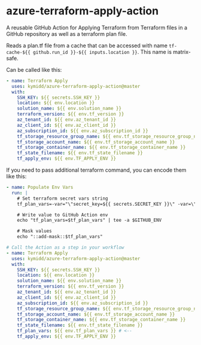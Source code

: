 # azure-terraform-apply-action

A reusable GitHub Action for Applying Terraform from Terraform files in a GitHub repository as well as a terraform plan file. 

Reads a plan.tf file from a cache that can be accessed with name `tf-cache-${{ github.run_id }}-${{ inputs.location }}`. This name is matrix-safe. 

Can be called like this: 
```yaml
- name: Terraform Apply
  uses: kymidd/azure-terraform-apply-action@master
  with:
    SSH_KEY: ${{ secrets.SSH_KEY }}
    location: ${{ env.location }}
    solution_name: ${{ env.solution_name }}
    terraform_version: ${{ env.tf_version }}
    az_tenant_id: ${{ env.az_tenant_id }}
    az_client_id: ${{ env.az_client_id }}
    az_subscription_id: ${{ env.az_subscription_id }}
    tf_storage_resource_group_name: ${{ env.tf_storage_resource_group_name }}
    tf_storage_account_name: ${{ env.tf_storage_account_name }}
    tf_storage_container_name: ${{ env.tf_storage_container_name }}
    tf_state_filename: ${{ env.tf_state_filename }}
    tf_apply_env: ${{ env.TF_APPLY_ENV }}
```

If you need to pass additional terraform command, you can encode them like this: 
```yaml
- name: Populate Env Vars
  run: |
    # Set terraform secret vars string
    tf_plan_vars=-var="\"secret_key=${{ secrets.SECRET_KEY }}\" -var=\"secret_key2=${{ secrets.SECRET_KEY2 }}\""

    # Write value to GitHub Action env
    echo "tf_plan_vars=$tf_plan_vars" | tee -a $GITHUB_ENV

    # Mask values
    echo "::add-mask::$tf_plan_vars"

# Call the Action as a step in your workflow
- name: Terraform Apply
  uses: kymidd/azure-terraform-apply-action@master
  with:
    SSH_KEY: ${{ secrets.SSH_KEY }}
    location: ${{ env.location }}
    solution_name: ${{ env.solution_name }}
    terraform_version: ${{ env.tf_version }}
    az_tenant_id: ${{ env.az_tenant_id }}
    az_client_id: ${{ env.az_client_id }}
    az_subscription_id: ${{ env.az_subscription_id }}
    tf_storage_resource_group_name: ${{ env.tf_storage_resource_group_name }}
    tf_storage_account_name: ${{ env.tf_storage_account_name }}
    tf_storage_container_name: ${{ env.tf_storage_container_name }}
    tf_state_filename: ${{ env.tf_state_filename }}
    tf_plan_vars: ${{ env.tf_plan_vars }} # <--
    tf_apply_env: ${{ env.TF_APPLY_ENV }}
```
